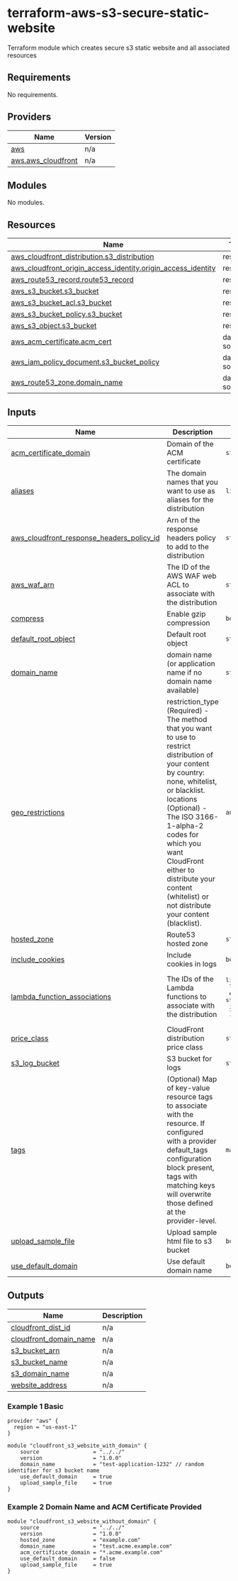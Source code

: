 # terraform-aws-s3-secure-static-website
Terraform module which creates secure s3 static website and all associated resources
<!-- BEGIN_TF_DOCS -->
## Requirements

No requirements.

## Providers

| Name | Version |
|------|---------|
| <a name="provider_aws"></a> [aws](#provider\_aws) | n/a |
| <a name="provider_aws.aws_cloudfront"></a> [aws.aws\_cloudfront](#provider\_aws.aws\_cloudfront) | n/a |

## Modules

No modules.

## Resources

| Name | Type |
|------|------|
| [aws_cloudfront_distribution.s3_distribution](https://registry.terraform.io/providers/hashicorp/aws/latest/docs/resources/cloudfront_distribution) | resource |
| [aws_cloudfront_origin_access_identity.origin_access_identity](https://registry.terraform.io/providers/hashicorp/aws/latest/docs/resources/cloudfront_origin_access_identity) | resource |
| [aws_route53_record.route53_record](https://registry.terraform.io/providers/hashicorp/aws/latest/docs/resources/route53_record) | resource |
| [aws_s3_bucket.s3_bucket](https://registry.terraform.io/providers/hashicorp/aws/latest/docs/resources/s3_bucket) | resource |
| [aws_s3_bucket_acl.s3_bucket](https://registry.terraform.io/providers/hashicorp/aws/latest/docs/resources/s3_bucket_acl) | resource |
| [aws_s3_bucket_policy.s3_bucket](https://registry.terraform.io/providers/hashicorp/aws/latest/docs/resources/s3_bucket_policy) | resource |
| [aws_s3_object.s3_bucket](https://registry.terraform.io/providers/hashicorp/aws/latest/docs/resources/s3_object) | resource |
| [aws_acm_certificate.acm_cert](https://registry.terraform.io/providers/hashicorp/aws/latest/docs/data-sources/acm_certificate) | data source |
| [aws_iam_policy_document.s3_bucket_policy](https://registry.terraform.io/providers/hashicorp/aws/latest/docs/data-sources/iam_policy_document) | data source |
| [aws_route53_zone.domain_name](https://registry.terraform.io/providers/hashicorp/aws/latest/docs/data-sources/route53_zone) | data source |

## Inputs

| Name | Description | Type | Default | Required |
|------|-------------|------|---------|:--------:|
| <a name="input_acm_certificate_domain"></a> [acm\_certificate\_domain](#input\_acm\_certificate\_domain) | Domain of the ACM certificate | `string` | `null` | no |
| <a name="input_aliases"></a> [aliases](#input\_aliases) | The domain names that you want to use as aliases for the distribution | `list(string)` | `[]` | no |
| <a name="input_aws_cloudfront_response_headers_policy_id"></a> [aws\_cloudfront\_response\_headers\_policy\_id](#input\_aws\_cloudfront\_response\_headers\_policy\_id) | Arn of the response headers policy to add to the distribution | `string` | `null` | no |
| <a name="input_aws_waf_arn"></a> [aws\_waf\_arn](#input\_aws\_waf\_arn) | The ID of the AWS WAF web ACL to associate with the distribution | `string` | `null` | no |
| <a name="input_compress"></a> [compress](#input\_compress) | Enable gzip compression | `bool` | `true` | no |
| <a name="input_default_root_object"></a> [default\_root\_object](#input\_default\_root\_object) | Default root object | `string` | `"index.html"` | no |
| <a name="input_domain_name"></a> [domain\_name](#input\_domain\_name) | domain name (or application name if no domain name available) | `string` | n/a | yes |
| <a name="input_geo_restrictions"></a> [geo\_restrictions](#input\_geo\_restrictions) | restriction\_type (Required) - The method that you want to use to restrict distribution of your content by country: none, whitelist, or blacklist. locations (Optional) - The ISO 3166-1-alpha-2 codes for which you want CloudFront either to distribute your content (whitelist) or not distribute your content (blacklist). | `any` | `[]` | no |
| <a name="input_hosted_zone"></a> [hosted\_zone](#input\_hosted\_zone) | Route53 hosted zone | `string` | `null` | no |
| <a name="input_include_cookies"></a> [include\_cookies](#input\_include\_cookies) | Include cookies in logs | `bool` | `false` | no |
| <a name="input_lambda_function_associations"></a> [lambda\_function\_associations](#input\_lambda\_function\_associations) | The IDs of the Lambda functions to associate with the distribution | <pre>list(object({<br>    lambda_arn = string<br>    event_type = string<br>    include_body = bool<br>  }))</pre> | `[]` | no |
| <a name="input_price_class"></a> [price\_class](#input\_price\_class) | CloudFront distribution price class | `string` | `"PriceClass_100"` | no |
| <a name="input_s3_log_bucket"></a> [s3\_log\_bucket](#input\_s3\_log\_bucket) | S3 bucket for logs | `string` | `""` | no |
| <a name="input_tags"></a> [tags](#input\_tags) | (Optional) Map of key-value resource tags to associate with the resource. If configured with a provider default\_tags configuration block present, tags with matching keys will overwrite those defined at the provider-level. | `map(string)` | <pre>{<br>  "Name": "my-secure-s3-static-site"<br>}</pre> | no |
| <a name="input_upload_sample_file"></a> [upload\_sample\_file](#input\_upload\_sample\_file) | Upload sample html file to s3 bucket | `bool` | `false` | no |
| <a name="input_use_default_domain"></a> [use\_default\_domain](#input\_use\_default\_domain) | Use default domain name | `bool` | `false` | no |

## Outputs

| Name | Description |
|------|-------------|
| <a name="output_cloudfront_dist_id"></a> [cloudfront\_dist\_id](#output\_cloudfront\_dist\_id) | n/a |
| <a name="output_cloudfront_domain_name"></a> [cloudfront\_domain\_name](#output\_cloudfront\_domain\_name) | n/a |
| <a name="output_s3_bucket_arn"></a> [s3\_bucket\_arn](#output\_s3\_bucket\_arn) | n/a |
| <a name="output_s3_bucket_name"></a> [s3\_bucket\_name](#output\_s3\_bucket\_name) | n/a |
| <a name="output_s3_domain_name"></a> [s3\_domain\_name](#output\_s3\_domain\_name) | n/a |
| <a name="output_website_address"></a> [website\_address](#output\_website\_address) | n/a |
<!-- END_TF_DOCS -->

### Example 1 Basic 
```hcl
provider "aws" {
  region = "us-east-1"
}

module "cloudfront_s3_website_with_domain" {
    source                 = "../../"
    version                = "1.0.0"
    domain_name            = "test-application-1232" // random identifier for s3 bucket name
    use_default_domain     = true
    upload_sample_file     = true
}
```
### Example 2 Domain Name and ACM Certificate Provided
```hcl
module "cloudfront_s3_website_without_domain" {
    source                 = "../../"
    version                = "1.0.0"
    hosted_zone            = "example.com" 
    domain_name            = "test.acme.example.com"
    acm_certificate_domain = "*.acme.example.com"
    use_default_domain     = false
    upload_sample_file     = true
}
```

